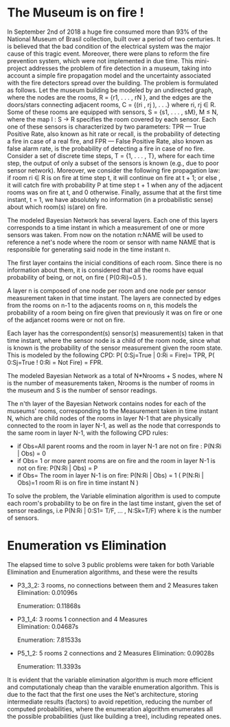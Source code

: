 # The Museum is on fire ! #
In September 2nd of 2018 a huge fire consumed more than 93% of the National Museum of Brasil collection, built over a period of two centuries. It is believed that the bad condition of the electrical system was the major cause of this tragic event. Moreover, there were plans to reform the fire prevention system, which were not implemented in due time.
This mini-project addresses the problem of fire detection in a museum, taking into account a simple fire propagation model and the uncertainty associated with the fire detectors spread over the building.
The problem is formulated as follows. Let the museum building be modeled by an undirected graph, where the nodes are the rooms, R = {r1, . . . , rN }, and the edges are the doors/stars connecting adjacent rooms, C = {(ri , rj ), . . .} where ri, rj ∈ R. Some of these rooms are equipped with sensors, S = {s1, . . . , sM}, M ≤ N, where the map l : S → R specifies the room covered by each sensor. Each one of these sensors is characterized by two parameters:
TPR — True Positive Rate, also known as hit rate or recall, is the probability of detecting a fire in case of a real fire, and
FPR — False Positive Rate, also known as false alarm rate, is the probability of detecting a fire in case of no fire.
Consider a set of discrete time steps, T = {1, . . . , T}, where for each time step, the output of only a subset of the sensors is known (e.g., due to poor sensor network). Moreover, we consider the following fire propagation law:
if room ri ∈ R is on fire at time step t, it will continue on fire at t + 1;
or else , it will catch fire with probability P at time step t + 1 when any of the adjacent rooms was on fire at t, and 0 otherwise.
Finally, assume that at the first time instant, t = 1, we have absolutely no information (in a probabilistic sense) about which room(s) is(are) on fire.


The modeled Bayesian Network has several layers. Each one of this layers corresponds to a time instant in which a measurement of one or more sensors was taken. From now on the notation n:NAME will be used to reference a net's node where the room or sensor with name NAME that is responsible for generating said node in the time instant n.

The first layer contains the inicial conditions of each room. Since there is no information about them, it is considered that all the rooms have equal probability of being, or not, on fire ( P(0:Ri)=0.5 ).

A layer n is composed of one node per room and one node per sensor measurement taken in that time instant. The layers are connected by edges from the rooms on n-1 to the adjacents rooms on n, this models the probability of a room being on fire given that previously it was on fire or one of the adjancet rooms were or not on fire.

Each layer has the correspondent(s) sensor(s) measurement(s) taken in that time instant, where the sensor node is a child of the room node, since what is known is the probability of the sensor measurement given the room state. This is modeled by the following CPD: P( 0:Sj=True | 0:Ri = Fire)= TPR, P( 0:Sj=True ! 0:Ri = Not Fire) = FPR.

The modeled Bayesian Network as a total of N*Nrooms + S nodes, where N is the number of measurements taken, Nrooms is the number of rooms in the museum and S is the number of sensor readings.

The n'th layer of the Bayesian Network contains nodes for each of the museums' rooms, corresponding to the Measurement taken in time instant N, which are child nodes of the rooms in layer N-1 that are physically connected to the room in layer N-1, as well as the node that corresponds to the same room in layer N-1, with the following CPD rules:
* if Obs=All parent rooms and the room in layer N-1 are not on fire : P(N:Ri | Obs) = 0
* if Obs= 1 or more parent rooms are on fire and the room in layer N-1 is not on fire: P(N:Ri | Obs) = P
* if Obs= The room in layer N-1 is on fire: P(N:Ri | Obs) = 1
( P(N:Ri | Obs)=1 room Ri is on fire in time instant N )

To solve the problem, the Variable elimination algorithm is used to compute each room's probability to be on fire in the last time instant, given the set of sensor readings, i.e P(N:Ri | 0:S1= T/F, ... , N:Sk=T/F) where k is the number of sensors.

# Enumeration vs Elimination # 

The elapsed time to solve 3 public problems were taken for both Variable Elimination and Enumeration algorithms, and these were the results

* P3_3_2: 3 rooms, no connections between them and 2 Measures taken   
    Elimination: 0.01096s

    Enumeration: 0.11868s
* P3_1_4: 3 rooms 1 connection and 4 Measures    
    Elimination: 0.04687s

    Enumeration: 7.81533s
* P5_1_2: 5 rooms 2 connections and 2 Measures
    Elimination: 0.09028s

    Enumeration: 11.3393s   

It is evident that the variable elimination algorithm is much more efficient and computationaly cheap than the varaible enumeration algorithm. This is due to the fact that the first one uses the Net's architecture, storing intermediate results (factors) to avoid repetition, reducing the number of computed probabilities, where the enumeration algorithm enumerates all the possible probabilities (just like building a tree), including repeated ones.
